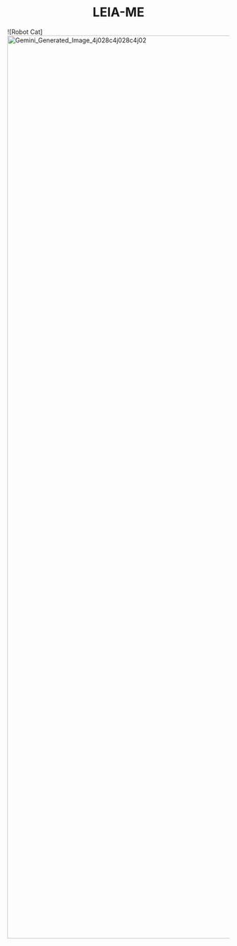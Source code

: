 <h1 align="center"> LEIA-ME </h1>
![Robot Cat]<img width="2048" height="2048" alt="Gemini_Generated_Image_4j028c4j028c4j02" src="https://github.com/user-attachments/assets/65f2eed3-39a9-4efc-a249-af18fa525a45" />

